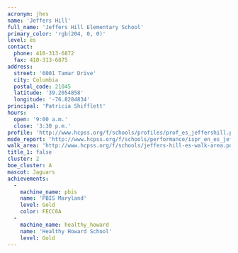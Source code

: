 ```yaml
---
acronym: jhes
name: 'Jeffers Hill'
full_name: 'Jeffers Hill Elementary School'
primary_color: 'rgb(204, 0, 0)'
level: es
contact:
  phone: 410-313-6872
  fax: 410-313-6875
address:
  street: '6001 Tamar Drive'
  city: Columbia
  postal_code: 21045
  latitude: '39.2054858'
  longitude: '-76.8284834'
principal: 'Patricia Shifflett'
hours:
  open: '9:00 a.m.'
  close: '3:30 p.m.'
profile: 'http://www.hcpss.org/f/schools/profiles/prof_es_jeffershill.pdf'
msde_report: 'http://www.hcpss.org/f/schools/performance/ispr_en_es_jeffershill.pdf'
walk_area: 'http://www.hcpss.org/f/schools/jeffers-hill-es-walk-area.pdf'
title_1: false
cluster: 2
boe_cluster: A
mascot: Jaguars
achievements:
  -
    machine_name: pbis
    name: 'PBIS Maryland'
    level: Gold
    color: FECC6A
  -
    machine_name: healthy_howard
    name: 'Healthy Howard School'
    level: Gold
---
```


